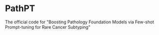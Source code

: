 # PathPT
The official code for "Boosting Pathology Foundation Models via Few-shot Prompt-tuning for Rare Cancer Subtyping"
